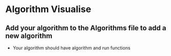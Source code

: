 # Algorithm Visualise 

## Add your algorithm to the Algorithms file to add a new algorithm

- Your algorithm should have algorithm and run functions

